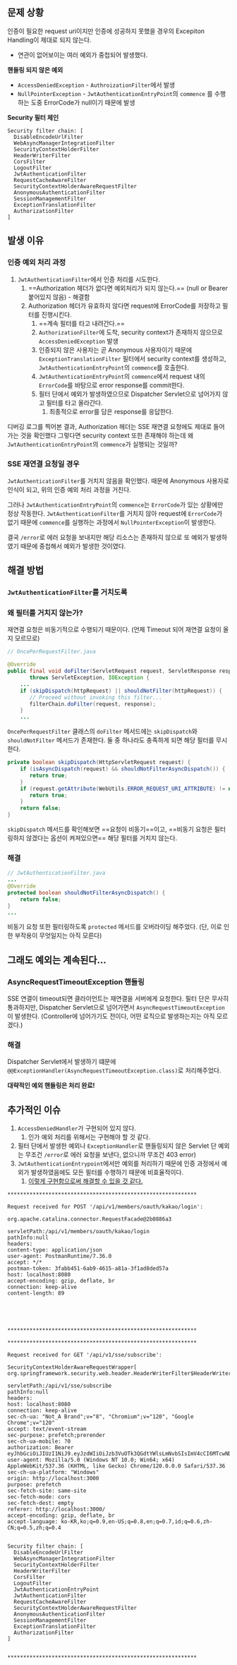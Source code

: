 ## 문제 상황

인증이 필요한 request uri이지만 인증에 성공하지 못했을 경우의 Excepiton Handling이 제대로 되지 않는다.
- 연관이 없어보이는 여러 예외가 중첩되어 발생했다.

**핸들링 되지 않은 예외**
- `AccessDeniedException` - `AuthroizationFilter`에서 발생
- `NullPointerException` - `JwtAuthenticationEntryPoint`의 `commence` 를 수행하는 도중 ErrorCode가 null이기 때문에 발생

**Security 필터 체인**
```
Security filter chain: [
  DisableEncodeUrlFilter
  WebAsyncManagerIntegrationFilter
  SecurityContextHolderFilter
  HeaderWriterFilter
  CorsFilter
  LogoutFilter
  JwtAuthenticationFilter
  RequestCacheAwareFilter
  SecurityContextHolderAwareRequestFilter
  AnonymousAuthenticationFilter
  SessionManagementFilter
  ExceptionTranslationFilter
  AuthorizationFilter
]
```

## 발생 이유

### 인증 예외 처리 과정
1. `JwtAuthenticationFilter`에서 인증 처리를 시도한다.
	1. ==Authorization 헤더가 없다면 예외처리가 되지 않는다.== (null or Bearer 붙어있지 않음) - 해결함
	2. Authorization 헤더가 유효하지 않다면 request에 ErrorCode를 저장하고 필터를 진행시킨다.
		1. ==계속 필터를 타고 내려간다.==
		2. `AuthorizationFilter`에 도착, security context가 존재하지 않으므로 `AccessDeniedException` 발생
		3. 인증되지 않은 사용자는 곧 Anonymous 사용자이기 때문에 `ExceptionTranslationFilter` 필터에서 security context를 생성하고, `JwtAuthenticationEntryPoint`의 `commence`를 호출한다.
		4. `JwtAuthenticationEntryPoint`의 `commence`에서 request 내의 `ErrorCode`를 바탕으로 error response를 commit한다.
		5. 필터 단에서 예외가 발생하였으므로 Dispatcher Servlet으로 넘어가지 않고 필터를 타고 올라간다.
			1. 최종적으로 error를 담은 response를 응답한다.

디버깅 로그를 찍어본 결과, Authorization 헤더는 SSE 재연결 요청에도 제대로 들어가는 것을 확인했다
그렇다면 security context 또한 존재해야 하는데 왜 `JwtAuthenticationEntryPoint`의 `commence`가 실행되는 것일까?

### SSE 재연결 요청일 경우

`JwtAuthenticationFilter`를 거치지 않음을 확인했다.
때문에 Anonymous 사용자로 인식이 되고, 위의 인증 예외 처리 과정을 거친다.

그러나 `JwtAuthenticationEntryPoint`의 `commence`는 `ErrorCode`가 있는 상황에만 정상 작동한다. `JwtAuthenticationFilter`를 거치지 않아 request에 `ErrorCode`가 없기 때문에 `commence`를 실행하는 과정에서 `NullPointerException`이 발생한다.

결국 `/error`로 에러 요청을 보내지만 해당 리소스는 존재하지 않으로 또 예외가 발생하였기 때문에 중첩해서 예외가 발생한 것이였다.


## 해결 방법

### `JwtAuthenticationFilter`를 거치도록

### 왜 필터를 거치지 않는가?

재연결 요청은 비동기적으로 수행되기 때문이다. (언제 Timeout 되어 재연결 요청이 올 지 모르므로)

```java
// OncePerRequestFilter.java

@Override  
public final void doFilter(ServletRequest request, ServletResponse response, FilterChain filterChain)  
       throws ServletException, IOException {  
	...
    if (skipDispatch(httpRequest) || shouldNotFilter(httpRequest)) {  
       // Proceed without invoking this filter...  
       filterChain.doFilter(request, response);  
    }
    ...
```

`OncePerRequestFilter` 클래스의 `doFilter` 메서드에는 `skipDispatch`와 `shouldNotFilter` 메서드가 존재한다.
둘 중 하나라도 충족하게 되면 해당 필터를 무시한다.

```java
private boolean skipDispatch(HttpServletRequest request) {  
    if (isAsyncDispatch(request) && shouldNotFilterAsyncDispatch()) {  
       return true;  
    }  
    if (request.getAttribute(WebUtils.ERROR_REQUEST_URI_ATTRIBUTE) != null && shouldNotFilterErrorDispatch()) {  
       return true;  
    }  
    return false;  
}
```

`skipDispatch` 메서드를 확인해보면 ==요청이 비동기==이고, ==비동기 요청은 필터링하지 않겠다는 옵션이 켜져있으면== 해당 필터를 거치지 않는다.

### 해결

```java
// JwtAuthenticationFilter.java
...
@Override
protected boolean shouldNotFilterAsyncDispatch() {  
    return false;  
}
...
```

비동기 요청 또한 필터링하도록 `protected` 메서드를 오버라이딩 해주었다.  (단, 이로 인한 부작용이 무엇일지는 아직 모른다)


## 그래도 예외는 계속된다...

### AsyncRequestTimeoutException 핸들링

SSE 연결이 timeout되면 클라이언트는 재연결을 서버에게 요청한다.
필터 단은 무사히 통과하지만, Dispatcher Servlet으로 넘어가면서 `AsyncRequestTimeoutException`이 발생한다. (Controller에 넘어가기도 전이다, 어떤 로직으로 발생하는지는 아직 모르겠다.)

### 해결

Dispatcher Servlet에서 발생하기 떄문에 `@@ExceptionHandler(AsyncRequestTimeoutException.class)`로 처리해주었다.


**대략적인 예외 핸들링은 처리 완료!**


## 추가적인 이슈

1. `AccessDeniedHandler`가 구현되어 있지 않다.
    1. 인가 예외 처리를 위해서는 구현해야 할 것 같다.
2.  필터 단에서 발생한 예외나 `ExceptionHandler`로 핸들링되지 않은 Servlet 단 예외는 무조건 `/error`로 에러 요청을 보낸다, 없으니까 무조건 403 error)
3. `JwtAuthenticationEntrypoint`에서만 예외를 처리하기 때문에 인증 과정에서 예외가 발생하였음에도 모든 필터를 수행하기 때문에 비효율적이다.
	1. [이렇게 구현함으로써 해결할 수 있을 것 같다.](https://velog.io/@chullll/Spring-Security-JWT-%ED%95%84%ED%84%B0-%EC%A0%81%EC%9A%A9-2)



```
************************************************************

Request received for POST '/api/v1/members/oauth/kakao/login':

org.apache.catalina.connector.RequestFacade@2b0886a3

servletPath:/api/v1/members/oauth/kakao/login
pathInfo:null
headers: 
content-type: application/json
user-agent: PostmanRuntime/7.36.0
accept: */*
postman-token: 3fabb451-6ab9-4615-a81a-3f1ad8ded57a
host: localhost:8080
accept-encoding: gzip, deflate, br
connection: keep-alive
content-length: 89





************************************************************
```

```
************************************************************

Request received for GET '/api/v1/sse/subscribe':

SecurityContextHolderAwareRequestWrapper[ org.springframework.security.web.header.HeaderWriterFilter$HeaderWriterRequest@21f7221f]

servletPath:/api/v1/sse/subscribe
pathInfo:null
headers: 
host: localhost:8080
connection: keep-alive
sec-ch-ua: "Not_A Brand";v="8", "Chromium";v="120", "Google Chrome";v="120"
accept: text/event-stream
sec-purpose: prefetch;prerender
sec-ch-ua-mobile: ?0
authorization: Bearer eyJhbGciOiJIUzI1NiJ9.eyJzdWIiOiJzb3VuOTk3QGdtYWlsLmNvbSIsImV4cCI6MTcwNDQ3MzA1MiwiaWF0IjoxNzAzODY4MjUyfQ.uLqG59Q3yhgqUv2C_lckr2GJzgfcepkG39xruNuzWN4
user-agent: Mozilla/5.0 (Windows NT 10.0; Win64; x64) AppleWebKit/537.36 (KHTML, like Gecko) Chrome/120.0.0.0 Safari/537.36
sec-ch-ua-platform: "Windows"
origin: http://localhost:3000
purpose: prefetch
sec-fetch-site: same-site
sec-fetch-mode: cors
sec-fetch-dest: empty
referer: http://localhost:3000/
accept-encoding: gzip, deflate, br
accept-language: ko-KR,ko;q=0.9,en-US;q=0.8,en;q=0.7,id;q=0.6,zh-CN;q=0.5,zh;q=0.4


Security filter chain: [
  DisableEncodeUrlFilter
  WebAsyncManagerIntegrationFilter
  SecurityContextHolderFilter
  HeaderWriterFilter
  CorsFilter
  LogoutFilter
  JwtAuthenticationEntryPoint
  JwtAuthenticationFilter
  RequestCacheAwareFilter
  SecurityContextHolderAwareRequestFilter
  AnonymousAuthenticationFilter
  SessionManagementFilter
  ExceptionTranslationFilter
  AuthorizationFilter
]


************************************************************
```
